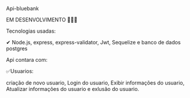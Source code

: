 Api-bluebank

EM DESENVOLVIMENTO 🚨🚨🚨

Tecnologias usadas:

✔ Node.js, express, express-validator, Jwt, Sequelize e banco de dados postgres

Api contara com:

✅Usuarios:

criação de novo usuario, Login do usuario, Exibir informações do usuario, Atualizar informações do usuario e exlusão do usuario.
